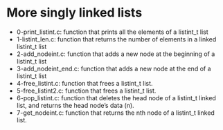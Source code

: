 # More singly linked lists

* 0-print_listint.c: function that prints all the elements of a listint_t list
* 1-listint_len.c: function that returns the number of elements in a linked listint_t list
* 2-add_nodeint.c: function that adds a new node at the beginning of a listint_t list
* 3-add_nodeint_end.c: function that adds a new node at the end of a listint_t list
* 4-free_listint.c: function that frees a listint_t list.
* 5-free_listint2.c: function that frees a listint_t list.
* 6-pop_listint.c: function that deletes the head node of a listint_t linked list, and returns the head node’s data (n).
* 7-get_nodeint.c: function that returns the nth node of a listint_t linked list.